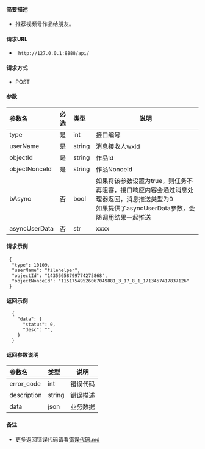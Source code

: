 #### 简要描述

- 推荐视频号作品给朋友。

#### 请求URL

- ` http://127.0.0.1:8888/api/`

#### 请求方式

- POST

#### 参数

| 参数名           | 必选 | 类型     | 说明        |   
|:--------------|:---|:-------|-----------|   
| type          | 是  | int    | 接口编号      |   
| userName      | 是  | string | 消息接收人wxid |   
| objectId      | 是  | string | 作品Id      |   
| objectNonceId | 是  | string | 作品NonceId |   
| bAsync        | 否  | bool   | 如果将该参数设置为true，则任务不再阻塞，接口响应内容会通过消息处理器返回，消息推送类型为0<br/>如果提供了asyncUserData参数，会随调用结果一起推送 |   
| asyncUserData | 否  | str    | xxxx                                                                                |   

#### 请求示例

```
 {
  "type": 10109,
  "userName": "filehelper",
  "objectId": "14356658799774275868",
  "objectNonceId": "11517549526067049881_3_17_8_1_1713457417837126"
 }
```

#### 返回示例

``` 
  {
    "data": {
      "status": 0,
      "desc": "",
    }
  }
```

#### 返回参数说明

| 参数名         | 类型     | 说明   |   
|:------------|:-------|------|   
| error_code  | int    | 错误代码 |   
| description | string | 错误描述 |   
| data        | json   | 业务数据 |   

#### 备注

- 更多返回错误代码请看[错误代码.md](../错误代码.md)






